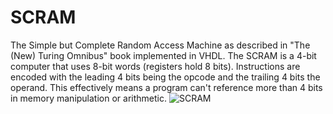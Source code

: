 # SCRAM
The Simple but Complete Random Access Machine as described in "The (New) Turing Omnibus" book implemented in VHDL.
The SCRAM is a 4-bit computer that uses 8-bit words (registers hold 8 bits). Instructions are encoded with the leading 4 bits being the opcode
and the trailing 4 bits the operand. This effectively means a program can't reference more than 4 bits in memory manipulation or arithmetic. 
![SCRAM](https://user-images.githubusercontent.com/67801725/227410379-2a481daa-8d7f-4dc1-9bbd-ecedf4382d19.png)
